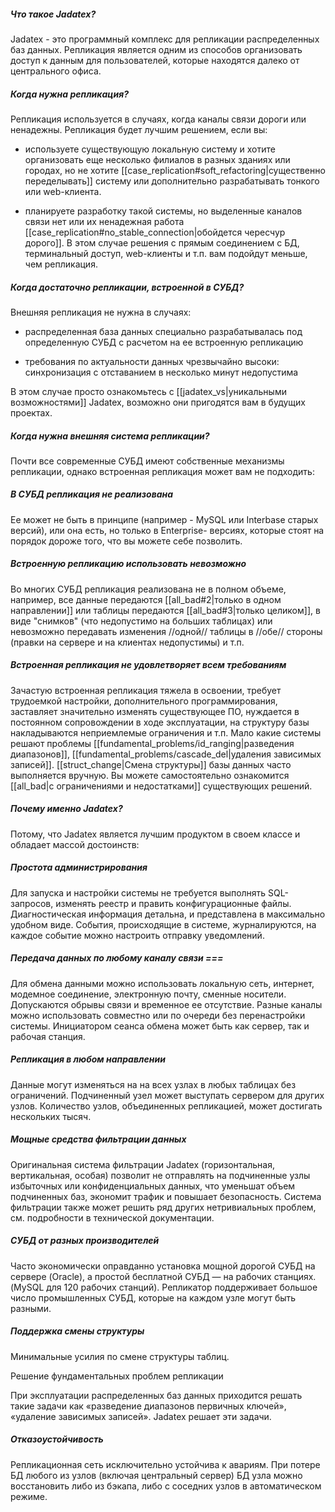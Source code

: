 ##### Что такое Jadatex?



Jadatex - это программный комплекс для репликации распределенных баз данных. Репликация является одним из способов организовать доступ к данным для пользователей, которые находятся далеко от центрального офиса.

##### Когда нужна репликация?



Репликация используется в случаях, когда каналы связи дороги или ненадежны. Репликация будет лучшим решением, если вы:



  * используете существующую локальную систему и хотите организовать еще несколько филиалов в разных зданиях или городах, но не хотите [[case_replication#soft_refactoring|существенно переделывать]] систему или дополнительно разрабатывать тонкого или web-клиента.



  * планируете разработку такой системы, но выделенные каналов связи нет или их ненадежная работа [[case_replication#no_stable_connection|обойдется чересчур дорого]]. В этом случае решения с прямым соединением с БД, терминальный доступ, web-клиенты и т.п. вам подойдут меньше, чем репликация.



##### Когда достаточно репликации, встроенной в СУБД?



Внешняя репликация не нужна в случаях:



  * распределенная база данных специально разрабатывалась под определенную СУБД с расчетом на ее встроенную репликацию



  * требования по актуальности данных чрезвычайно высоки: синхронизация с отставанием в несколько минут недопустима







В этом случае просто ознакомьтесь с [[jadatex_vs|уникальными возможностями]] Jadatex, возможно они пригодятся вам в будущих проектах.







##### Когда нужна внешняя система репликации?



Почти все современные СУБД имеют собственные механизмы репликации, однако встроенная репликация может вам не подходить:







##### В СУБД репликация не реализована



Ее может не быть в принципе (например - MySQL или Interbase старых версий), или она есть, но только в Enterprise- версиях, которые стоят на порядок дороже того, что вы можете себе позволить.







##### Встроенную репликацию использовать невозможно



Во многих СУБД репликация реализована не в полном объеме, например, все данные передаются [[all_bad#2|только в одном направлении]] или таблицы передаются [[all_bad#3|только целиком]], в виде "снимков" (что недопустимо на больших таблицах) или невозможно передавать изменения //одной// таблицы в //обе// стороны (правки на сервере и на клиентах недопустимы) и т.п.







##### Встроенная репликация не удовлетворяет всем требованиям



Зачастую встроенная репликация тяжела в освоении, требует трудоемкой настройки, дополнительного программирования, заставляет значительно изменять существующее ПО, нуждается в постоянном сопровождении в ходе эксплуатации, на структуру базы накладываются неприемлемые ограничения и т.п. Мало какие системы решают проблемы [[fundamental_problems/id_ranging|разведения диапазонов]], [[fundamental_problems/cascade_del|удаления зависимых записей]]. [[struct_change|Смена структуры]] базы данных часто выполняется вручную. Вы можете самостоятельно ознакомится [[all_bad|с ограничениями и недостатками]] существующих решений.







##### Почему именно Jadatex?



Потому, что Jadatex является лучшим продуктом в своем классе и обладает массой достоинств:







##### Простота администрирования



Для запуска и настройки системы не требуется выполнять SQL-запросов, изменять реестр и править конфигурационные файлы. Диагностическая информация детальна, и представлена в максимально удобном виде. События, происходящие в системе, журналируются, на каждое событие можно настроить отправку уведомлений.







##### Передача данных по любому каналу связи ===



Для обмена данными можно использовать локальную сеть, интернет, модемное соединение, электронную почту, сменные носители. Допускаются обрывы связи и временное ее отсутствие. Разные каналы можно использовать совместно или по очереди без перенастройки системы. Инициатором сеанса обмена может быть как сервер, так и рабочая станция.







##### Репликация в любом направлении



Данные могут изменяться на на всех узлах в любых таблицах без ограничений. Подчиненный узел может выступать сервером для других узлов. Количество узлов, объединенных репликацией, может достигать нескольких тысяч.







##### Мощные средства фильтрации данных



Оригинальная система фильтрации Jadatex (горизонтальная, вертикальная, особая) позволит не отправлять на подчиненные узлы избыточных или конфиденциальных  данных, что уменьшат объем подчиненных баз, экономит трафик и повышает безопасность. Система фильтрации также может решить ряд других нетривиальных проблем, см. подробности в технической документации.







##### СУБД от разных производителей



Часто экономически оправданно установка мощной дорогой СУБД на сервере (Oracle), а простой бесплатной СУБД — на рабочих станциях. (MySQL для 120 рабочих станций). Репликатор поддерживает большое число промышленных СУБД, которые на каждом узле могут быть разными.







##### Поддержка смены структуры



Минимальные усилия по смене структуры таблиц.



Решение фундаментальных проблем репликации



При эксплуатации распределенных баз данных приходится решать такие задачи как «разведение диапазонов первичных ключей», «удаление зависимых записей». Jadatex решает эти задачи.







##### Отказоустойчивость



Репликационная сеть исключительно устойчива к авариям. При потере БД любого из узлов (включая центральный сервер) БД узла можно восстановить либо из бэкапа, либо с соседних узлов в автоматическом режиме.







